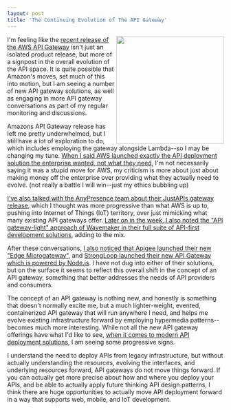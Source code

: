 ```yaml
---
layout: post
title: 'The Continuing Evolution of The API Gateway'
---
```

<p><img src="https://s3.amazonaws.com/kinlane-productions/bw-icons/bw-gate.png" alt="" width="250" align="right" /></p>
<p>I'm feeling like the <a href="http://apievangelist.com/2015/07/09/the-new-aws-api-gateway-anyone-who-does-not-do-this-will-be-fired-thank-you-have-a-nice-day--jeff-bezos/">recent release of the AWS API Gateway</a> isn't just an isolated product release, but more of a signpost in the overall evolution of the API space. It is quite possible that Amazon's moves, set much of this into motion, but I am seeing a number of new API gateway solutions, as well as engaging in more API gateway conversations as part of my regular monitoring and discussions.</p>
<p>Amazons API Gateway release has left me pretty underwhelmed, but I still have a lot of exploration to do, which includes employing the gateway alongside Lambda--so I may be changing my tune. <a href="http://apievangelist.com/2015/07/10/aws-is-selling-the-api-solution-the-enterprise-will-buy-not-necessarily-the-api-solution-they-need/">When I said AWS launched exactly the API deployment solution the enterprise wanted, not what they need</a>, I'm not necessarily saying it was a stupid move for AWS, my criticism is more about just about making money off the enterprise over providing what they actually need to evolve. (not really a battle I will win--just my ethics bubbling up)</p>
<p><a href="http://apievangelist.com/2015/07/23/pushing-my-api-gateway-thoughts-forward-api-gateway-anywhere-with-justapis/">I've also talked with the AnyPresence team about their JustAPIs gateway release</a>, which I thought was more progressive than what AWS is up to, pushing into Internet of Things (IoT) territory, over just mimicking what many existing API gateways offer. <a href="http://apievangelist.com/2015/07/23/pushing-my-api-gateway-thoughts-forward-api-and-single-page-app-development-with-wavemaker/">Later on in the week, I also noted the "API gateway-light" approach of Wavemaker in their full suite of API-first development solutions</a>, adding to the mix.</p>
<p>After these conversations, <a href="https://apigee.com/about/press-release/apigee-delivers-new-hybrid-cloud-capability-boost-api-management-performance">I also noticed that Apigee launched their new "Edge Microgateway"</a>, and <a href="https://strongloop.com/strongblog/api-gateway-node-js/">StrongLoop launched their new&nbsp;API Gateway which is powered by Node.js</a>. I have not dug into either of their solutions, but on the surface it seems to reflect this overall shift in the concept of an API gateway, something that better addresses the needs of API providers and consumers.</p>
<p>The concept of an API gateway is nothing new, and honestly is something that doesn't normally excite me, but a much lighter-weight, evented, containerized API gateway that will run anywhere I need, and helps me evolve existing infrastructure forward by employing hypermedia patterns--becomes much more interesting. While not all the new API gateway offerings have what I'd like to see, <a href="http://deployment.apievangelist.com">when it comes to modern API deployment solutions</a>, I am seeing some progressive signs.</p>
<p>I understand the need to deploy APIs from legacy infrastructure, but without actually understanding the resources, evolving the interfaces, and underlying resources forward, API gateways do not move things forward. If you can actually get more precise about how and where you deploy your APIs, and be able to actually apply future thinking API design patterns, I think there are huge opportunities to actually move API deployment forward in a way that supports web, mobile, and IoT development.</p>